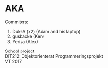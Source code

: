 # AKA

Commiters:  
1. DukeA (x2) (Adam and his laptop)  
2. gusbacke (Ken)  
3. Yeriza (Alex)  
  
School project   
DIT212: Objektorienterat Programmeringsprojekt  
VT 2017  
